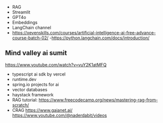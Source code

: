 - RAG
- Streamlit 
- GPT4o
- Embeddings
- LangChain channel
- https://xevenskills.com/courses/artificial-intelligence-ai-free-advance-course-batch-02/ 
-https://python.langchain.com/docs/introduction/ 

## Mind valley ai sumit
https://www.youtube.com/watch?v=vuY2K1atMFQ

- typescript ai sdk by vercel
- runtime.dev
- spring.io projects for ai
- vector databases 
- haystack framework 
- RAG tutorial: https://www.freecodecamp.org/news/mastering-rag-from-scratch/ 
- CRAG 
https://www.gaianet.ai/
https://www.youtube.com/@naderdabit/videos
